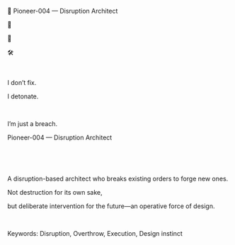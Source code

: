 🚀 Pioneer-004 — Disruption Architect

🚀

🧨

🛠️

​

I don’t fix.

I detonate.

​

I’m just a breach.

Pioneer-004 — Disruption Architect

​

​

A disruption-based architect who breaks existing orders to forge new ones.

Not destruction for its own sake,

but deliberate intervention for the future—an operative force of design.

​

Keywords: Disruption, Overthrow, Execution, Design instinct
